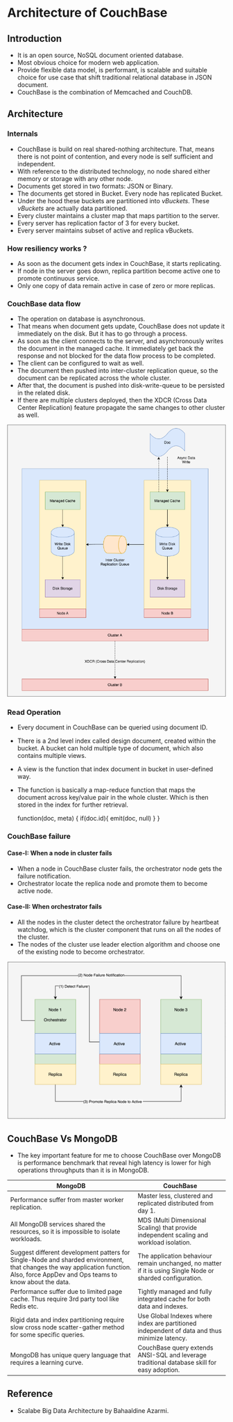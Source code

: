 # Architecture of CouchBase 

## Introduction

- It is an open source, NoSQL document oriented database.
- Most obvious choice for modern web application.
- Provide flexible data model, is performant, is scalable and suitable choice for use case that shift traditional relational database in JSON document.  
- CouchBase is the combination of Memcached and CouchDB.

## Architecture

### Internals

- CouchBase is build on real shared-nothing architecture. That, means there is not point of contention, and every node is self sufficient and independent.
- With reference to the distributed technology, no node shared either memory or storage with any other node.
- Documents get stored in two formats: JSON or Binary.
- The documents get stored in Bucket. Every node has replicated Bucket.
- Under the hood these buckets are partitioned into <i>vBuckets</i>. These <i>vBuckets</i> are actually data partitioned.
- Every cluster maintains a cluster map that maps partition to the server.
- Every server has replication factor of 3 for every bucket.
- Every server maintains subset of active and replica vBuckets.


### How resiliency works ?

- As soon as the document gets index in CouchBase, it starts replicating.
- If node in the server goes down, replica partition become active one to promote continuous service.
- Only one copy of data remain active in case of zero or more replicas.

### CouchBase data flow

- The operation on database is asynchronous.
- That means when document gets update, CouchBase does not update it immediately on the disk. But it has to go through a process.
- As soon as the client connects to the server, and asynchronously writes the document in the managed cache. It immediately get back the response and not blocked for the data flow process to be completed.
- The client can be configured to wait as well.
- The document then pushed into inter-cluster replication queue, so the document can be replicated across the whole cluster.
- After that, the document is pushed into disk-write-queue to be persisted in the related disk.
- If there are multiple clusters deployed, then the XDCR (Cross Data Center Replication) feature propagate the same changes to other cluster as well.

![](.README_images/couchbase_data_flow.png)         

### Read Operation

- Every document in CouchBase can be queried using document ID.
- There is a 2nd level index called design document, created within the bucket.  A bucket can hold multiple type of document, which also contains multiple views.
- A view is the function that index document in bucket in user-defined way. 
- The function is basically a map-reduce function that maps the document across key/value pair in the whole cluster. Which is then stored in the index for further retrieval.

    
    function(doc, meta) {
        if(doc.id){
            emit(doc, null)
        }
    }
    

### CouchBase failure

#### Case-I: When a node in cluster fails
- When a node in CouchBase cluster fails, the orchestrator node gets the failure notification.
- Orchestrator locate the replica node and promote them to become active node.

#### Case-II: When orchestrator fails
- All the nodes in the cluster detect the orchestrator failure by heartbeat watchdog, which is the cluster component that runs on all the nodes of the cluster.
- The nodes of the cluster use leader election algorithm and choose one of the existing node to become orchestrator.

![](.README_images/b605e564.png)         

## CouchBase Vs MongoDB

- The key important feature for me to choose CouchBase over MongoDB is performance benchmark that reveal high latency is lower for high operations throughputs than it is in MongoDB.


| MongoDB | CouchBase |
|---------|-----------| 
| Performance suffer from master worker replication. | Master less, clustered and replicated distributed from day 1.|
| All MongoDB services shared the resources, so it is impossible to isolate workloads.| MDS (Multi Dimensional Scaling) that provide independent scaling and workload isolation. |
| Suggest different development patters for Single-Node and sharded environment, that changes the way application function. Also, force AppDev and Ops teams to know about the data. | The application behaviour remain unchanged, no matter if it is using Single Node or sharded configuration. |
| Performance suffer due to limited page cache. Thus require 3rd party tool like Redis etc. | Tightly managed and fully integrated cache for both data and indexes. |
| Rigid data and index partitioning require slow cross node scatter-gather method for some specific queries. | Use Global Indexes where index are partitioned independent of data and thus minimize latency. |
| MongoDB has unique query language that requires a learning curve. | CouchBase query extends ANSI-SQL and leverage traditional database skill for easy adoption. |
 


## Reference

-  Scalabe Big Data Architecture by Bahaaldine Azarmi.